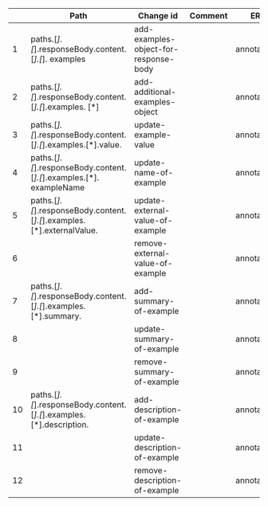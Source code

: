 |    | Path                                                                           | Change id                             | Comment | ER         | Link                                  |
|----|--------------------------------------------------------------------------------|---------------------------------------|---------|------------|---------------------------------------|
| 1  | paths.[*].[*].responseBody.content.[*].[*]. examples                           | add-examples-object-for-response-body |         | annotation | add-examples-object-for-response-body |
| 2  | paths.[*].[*].responseBody.content.[*].[*].examples. [*]                       | add-additional-examples-object        |         | annotation | add-additional-examples-object        |
| 3  | paths.[*].[*].responseBody.content.[*].[*].examples.[*].value. <value>         | update-example-value                  |         | annotation | update-example-value                  |
| 4  | paths.[*].[*].responseBody.content.[*].[*].examples.[*]. exampleName           | update-name-of-example                |         | annotation | update-name-of-example                |
| 5  | paths.[*].[*].responseBody.content.[*].[*].examples.[*].externalValue. <value> | update-external-value-of-example      |         | annotation | update-external-value-of-example      |
| 6  |                                                                                | remove-external-value-of-example      |         | annotation | remove-external-value-of-example      |
| 7  | paths.[*].[*].responseBody.content.[*].[*].examples.[*].summary. <value>       | add-summary-of-example                |         | annotation | add-summary-of-example                |
| 8  |                                                                                | update-summary-of-example             |         | annotation | update-summary-of-example             |
| 9  |                                                                                | remove-summary-of-example             |         | annotation | remove-summary-of-example             |
| 10 | paths.[*].[*].responseBody.content.[*].[*].examples.[*].description. <value>   | add-description-of-example            |         | annotation | add-description-of-example            |
| 11 |                                                                                | update-description-of-example         |         | annotation | update-description-of-example         |
| 12 |                                                                                | remove-description-of-example         |         | annotation | remove-description-of-example         |
